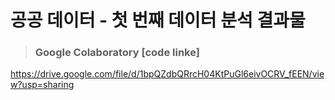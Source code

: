 # 공공 데이터 - 첫 번째 데이터 분석 결과물

> ### Google Colaboratory [code linke] ###  
https://drive.google.com/file/d/1bpQZdbQRrcH04KtPuGl6eivOCRV_fEEN/view?usp=sharing
